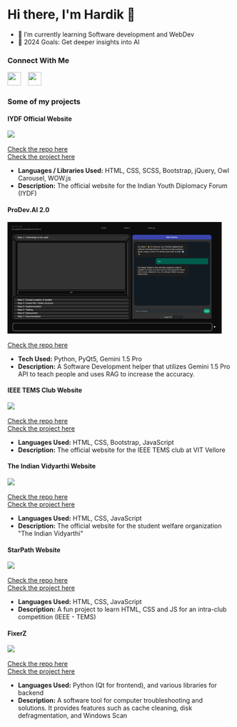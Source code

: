 # Hi there, I'm Hardik 👋

- 🌱 I’m currently learning Software development and WebDev
- 🥅 2024 Goals: Get deeper insights into AI


<!--Links-->
### Connect With Me

[<img height="30" width="30" media="(prefers-color-scheme: light)" src="https://cdn.simpleicons.org/linkedin"/>](https://www.linkedin.com/in/hardikbansal2064/)
&nbsp;&nbsp;
[<img height="30" width="30" media="(prefers-color-scheme: light)" src="https://cdn.simpleicons.org/Instagram"/>](https://www.instagram.com/hardik_.bansal/)
&nbsp;&nbsp;

### Some of my projects

#### IYDF Official Website
<img src="https://github.com/tarush10000/IYDF/assets/62472697/17fabf75-439b-4cdf-b868-45066dcd0d73" height="250">

[Check the repo here](https://github.com/tarush10000/IYDF) <br>
[Check the project here](https://iydf.in/)

- **Languages / Libraries Used:** HTML, CSS, SCSS, Bootstrap, jQuery, Owl Carousel, WOW.js 
- **Description:**  The official website for the Indian Youth Diplomacy Forum (IYDF)

#### ProDev.AI 2.0
<img src="https://github.com/tarush10000/ProDev.AI/blob/main/images/ss1.jpg" width="480" height="250">

[Check the repo here](https://github.com/tarush10000/ProDev.AI) <br>

- **Tech Used:** Python, PyQt5, Gemini 1.5 Pro
- **Description:**  A Software Development helper that utilizes Gemini 1.5 Pro API to teach people and uses RAG to increase the accuracy. 

#### IEEE TEMS Club Website
<img src="https://github.com/tarush10000/tarush10000/assets/62472697/54860e2f-0c8e-447c-b617-407ade7f0a39" height="250">

[Check the repo here](https://github.com/tarush10000/TEMS-Static) <br>
[Check the project here](https://ieeetemsvit.in)

- **Languages Used:** HTML, CSS, Bootstrap, JavaScript
- **Description:**  The official website for the IEEE TEMS club at VIT Vellore

#### The Indian Vidyarthi Website
<img src="https://github.com/tarush10000/tarush10000/assets/62472697/cd9243af-f5dc-4e75-84bc-88611827571f" height="250">

[Check the repo here](https://github.com/tarush10000/theindianvidyarthi) <br>
[Check the project here](https://indianvidyarthi.netlify.app/)

- **Languages Used:** HTML, CSS, JavaScript
- **Description:** The official website for the student welfare organization "The Indian Vidyarthi"

#### StarPath Website
<img src="https://github.com/tarush10000/tarush10000/assets/62472697/80ba65ea-d095-426f-a9fb-871c0a9c6137" height="250">

[Check the repo here](https://github.com/HardikBansal206/StarPath-Space-Travel-Website) <br>
[Check the project here](https://starpath.netlify.app/)

- **Languages Used:** HTML, CSS, JavaScript
- **Description:**  A fun project to learn HTML, CSS and JS for an intra-club competition (IEEE - TEMS)

#### FixerZ
<img src="https://github.com/tarush10000/tarush10000/assets/62472697/9b7751de-0bce-463b-91fd-c815e4e99f8e" height="250">

[Check the repo here](https://github.com/tarush10000/FixerZ) <br>
[Check the project here](https://github.com/tarush10000/FixerZ/releases/tag/FixerZ)


- **Languages Used:** Python (Qt for frontend), and various libraries for backend
- **Description:** A software tool for computer troubleshooting and solutions. It provides features such as cache cleaning, disk defragmentation, and Windows Scan
